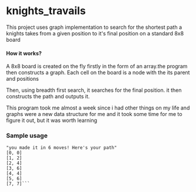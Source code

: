 # knights_travails

This project uses graph implementation to search for the shortest path a knights takes 
from a given position to it's final position on a standard 8x8 board 

#### How it works?

A 8x8 board is created on the fly firstly in the form of an array.the program then constructs a graph.
Each cell on the board is a node with the its parent and positions

Then, using breadth first search, it searches for the final position. it then constructs the path and outputs it.

This program took me almost a week since i had other things on my life and graphs were a new data structure for me and it took some time for me to figure it out, but it was worth learning

### Sample usage

```Knight.new([0, 0], [7, 7])
"you made it in 6 moves! Here's your path"
[0, 0]
[1, 2]
[2, 4]
[3, 6]
[4, 4]
[5, 6]
[7, 7]```
